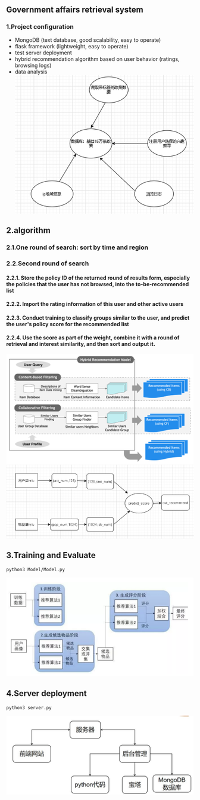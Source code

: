 ﻿## Government affairs retrieval system
### 1.Project configuration
- MongoDB (text database, good scalability, easy to operate) 
- flask framework (lightweight, easy to operate) 
- test server deployment 
- hybrid recommendation algorithm based on user behavior (ratings, browsing logs)
- data analysis
![img1](https://github.com/AI-imp/Web/blob/main/picture/data.png?raw=true)
## 2.algorithm
### 2.1.One round of search: sort by time and region
### 2.2.Second round of search
#### 2.2.1. Store the policy ID of the returned round of results form, especially the policies that the user has not browsed, into the to-be-recommended list
#### 2.2.2. Import the rating information of this user and other active users
#### 2.2.3. Conduct training to classify groups similar to the user, and predict the user's policy score for the recommended list
#### 2.2.4. Use the score as part of the weight, combine it with a round of retrieval and interest similarity, and then sort and output it.
![img1](https://github.com/AI-imp/Web/blob/main/picture/alg1.png?raw=true)
![img1](https://github.com/AI-imp/Web/blob/main/picture/alg2.png?raw=true)
## 3.Training and Evaluate
```
python3 Model/Model.py
```
![img1](https://github.com/AI-imp/Web/blob/main/picture/moedl.png?raw=true)
## 4.Server deployment
```
python3 server.py
```
![img1](https://github.com/AI-imp/Web/blob/main/picture/view.jpg?raw=true)


